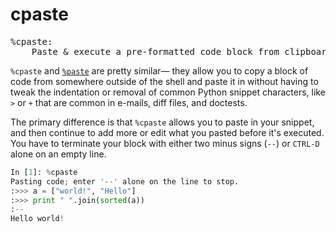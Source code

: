 # cpaste

<pre class="output">
%cpaste:
    Paste & execute a pre-formatted code block from clipboard.
</pre>

`%cpaste` and [`%paste`](./paste.md) are pretty similar— they allow you to copy a block of code from somewhere outside of the shell and paste it in without having to tweak the indentation or removal of common Python snippet characters, like `>` or `+` that are common in e-mails, diff files, and doctests.

The primary difference is that `%cpaste` allows you to paste in your snippet, and then continue to add more or edit what you pasted before it's executed. You have to terminate your block with either two minus signs (`--`) or `CTRL-D` alone on an empty line.

```python
In [1]: %cpaste
Pasting code; enter '--' alone on the line to stop.
:>>> a = ["world!", "Hello"]
:>>> print " ".join(sorted(a))
:--
Hello world!
```

